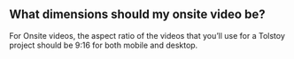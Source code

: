 ## What dimensions should my onsite video be?

For Onsite videos, the aspect ratio of the videos that you’ll use for a Tolstoy project should be 9:16 for both mobile and desktop.
